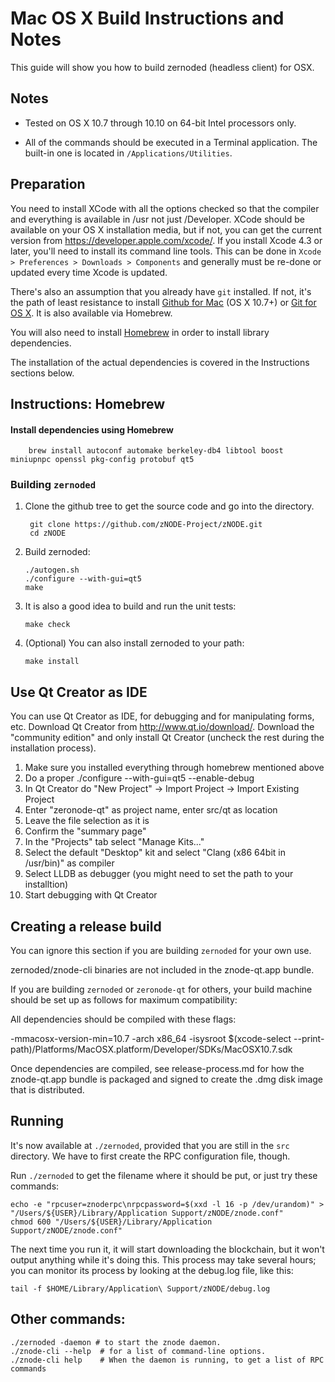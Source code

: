 Mac OS X Build Instructions and Notes
====================================
This guide will show you how to build zernoded (headless client) for OSX.

Notes
-----

* Tested on OS X 10.7 through 10.10 on 64-bit Intel processors only.

* All of the commands should be executed in a Terminal application. The
built-in one is located in `/Applications/Utilities`.

Preparation
-----------

You need to install XCode with all the options checked so that the compiler
and everything is available in /usr not just /Developer. XCode should be
available on your OS X installation media, but if not, you can get the
current version from https://developer.apple.com/xcode/. If you install
Xcode 4.3 or later, you'll need to install its command line tools. This can
be done in `Xcode > Preferences > Downloads > Components` and generally must
be re-done or updated every time Xcode is updated.

There's also an assumption that you already have `git` installed. If
not, it's the path of least resistance to install [Github for Mac](https://mac.github.com/)
(OS X 10.7+) or
[Git for OS X](https://code.google.com/p/git-osx-installer/). It is also
available via Homebrew.

You will also need to install [Homebrew](http://brew.sh) in order to install library
dependencies.

The installation of the actual dependencies is covered in the Instructions
sections below.

Instructions: Homebrew
----------------------

#### Install dependencies using Homebrew

        brew install autoconf automake berkeley-db4 libtool boost miniupnpc openssl pkg-config protobuf qt5

### Building `zernoded`

1. Clone the github tree to get the source code and go into the directory.

        git clone https://github.com/zNODE-Project/zNODE.git
        cd zNODE

2.  Build zernoded:

        ./autogen.sh
        ./configure --with-gui=qt5
        make

3.  It is also a good idea to build and run the unit tests:

        make check

4.  (Optional) You can also install zernoded to your path:

        make install

Use Qt Creator as IDE
------------------------
You can use Qt Creator as IDE, for debugging and for manipulating forms, etc.
Download Qt Creator from http://www.qt.io/download/. Download the "community edition" and only install Qt Creator (uncheck the rest during the installation process).

1. Make sure you installed everything through homebrew mentioned above
2. Do a proper ./configure --with-gui=qt5 --enable-debug
3. In Qt Creator do "New Project" -> Import Project -> Import Existing Project
4. Enter "zeronode-qt" as project name, enter src/qt as location
5. Leave the file selection as it is
6. Confirm the "summary page"
7. In the "Projects" tab select "Manage Kits..."
8. Select the default "Desktop" kit and select "Clang (x86 64bit in /usr/bin)" as compiler
9. Select LLDB as debugger (you might need to set the path to your installtion)
10. Start debugging with Qt Creator

Creating a release build
------------------------
You can ignore this section if you are building `zernoded` for your own use.

zernoded/znode-cli binaries are not included in the znode-qt.app bundle.

If you are building `zernoded` or `zeronode-qt` for others, your build machine should be set up
as follows for maximum compatibility:

All dependencies should be compiled with these flags:

 -mmacosx-version-min=10.7
 -arch x86_64
 -isysroot $(xcode-select --print-path)/Platforms/MacOSX.platform/Developer/SDKs/MacOSX10.7.sdk

Once dependencies are compiled, see release-process.md for how the znode-qt.app
bundle is packaged and signed to create the .dmg disk image that is distributed.

Running
-------

It's now available at `./zernoded`, provided that you are still in the `src`
directory. We have to first create the RPC configuration file, though.

Run `./zernoded` to get the filename where it should be put, or just try these
commands:

    echo -e "rpcuser=znoderpc\nrpcpassword=$(xxd -l 16 -p /dev/urandom)" > "/Users/${USER}/Library/Application Support/zNODE/znode.conf"
    chmod 600 "/Users/${USER}/Library/Application Support/zNODE/znode.conf"

The next time you run it, it will start downloading the blockchain, but it won't
output anything while it's doing this. This process may take several hours;
you can monitor its process by looking at the debug.log file, like this:

    tail -f $HOME/Library/Application\ Support/zNODE/debug.log

Other commands:
-------

    ./zernoded -daemon # to start the znode daemon.
    ./znode-cli --help  # for a list of command-line options.
    ./znode-cli help    # When the daemon is running, to get a list of RPC commands
